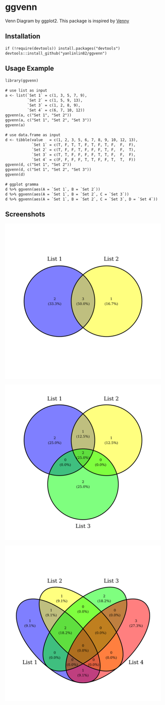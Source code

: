 # ggvenn

Venn Diagram by ggplot2. This package is inspired by [Venny](http://bioinfogp.cnb.csic.es/tools/venny/index.html)

## Installation

```{r}
if (!require(devtools)) install.packages("devtools")
devtools::install_github("yanlinlin82/ggvenn")
```

## Usage Example

```{r}
library(ggvenn)

# use list as input
a <- list(`Set 1` = c(1, 3, 5, 7, 9),
          `Set 2` = c(1, 5, 9, 13),
          `Set 3` = c(1, 2, 8, 9),
          `Set 4` = c(6, 7, 10, 12))
ggvenn(a, c("Set 1", "Set 2"))
ggvenn(a, c("Set 1", "Set 2", "Set 3"))
ggvenn(a)

# use data.frame as input
d <- tibble(value   = c(1, 2, 3, 5, 6, 7, 8, 9, 10, 12, 13),
            `Set 1` = c(T, F, T, T, F, T, F, T, F,  F,  F),
            `Set 2` = c(T, F, F, T, F, F, F, T, F,  F,  T),
            `Set 3` = c(T, T, F, F, F, F, T, T, F,  F,  F),
            `Set 4` = c(F, F, F, F, T, T, F, F, T,  T,  F))
ggvenn(d, c("Set 1", "Set 2"))
ggvenn(d, c("Set 1", "Set 2", "Set 3"))
ggvenn(d)

# ggplot gramma
d %>% ggvenn(aes(A = `Set 1`, B = `Set 2`))
d %>% ggvenn(aes(A = `Set 1`, B = `Set 2`, C = `Set 3`))
d %>% ggvenn(aes(A = `Set 1`, B = `Set 2`, C = `Set 3`, D = `Set 4`))
```

## Screenshots

![Venn 2](plots/venn-2.png)

![Venn 3](plots/venn-3.png)

![Venn 4](plots/venn-4.png)
